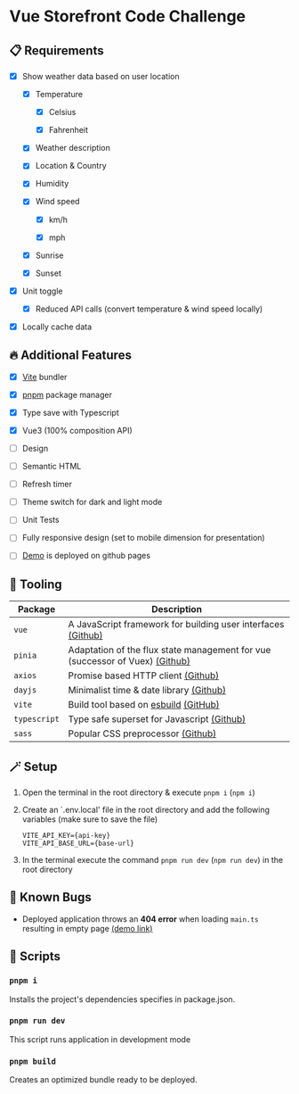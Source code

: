# Vue Storefront Code Challenge

<!-- preview screenshots -->

<!-- ## [Demo link](https://cottoneyejoee.github.io/vue_storefront/) -->

<!-- ## :pushpin: Foreword
Vue 3 + TypeScript + Vite + Pinia
focus on new technologies and coding patterns-->

## :clipboard: Requirements

- [x] Show weather data based on user location

  - [x] Temperature

    - [x] Celsius

    - [x] Fahrenheit

  - [x] Weather description

  - [x] Location & Country

  - [x] Humidity

  - [x] Wind speed

    - [x] km/h

    - [x] mph

  - [x] Sunrise

  - [x] Sunset

- [x] Unit toggle

  - [x] Reduced API calls (convert temperature & wind speed locally)

- [x] Locally cache data

## :fire: Additional Features

- [x] [Vite](https://vitejs.dev/) bundler

- [x] [pnpm](https://pnpm.io/) package manager

- [x] Type save with Typescript

- [x] Vue3 (100% composition API)

- [ ] Design

- [ ] Semantic HTML

- [ ] Refresh timer

- [ ] Theme switch for dark and light mode

- [ ] Unit Tests

- [ ] Fully responsive design (set to mobile dimension for presentation)

- [ ] [Demo](https://cottoneyejoee.github.io/vue_storefront/) is deployed on github pages

## :toolbox: Tooling

| Package      | Description                                                                                                    |
| ------------ | -------------------------------------------------------------------------------------------------------------- |
| `vue`        | A JavaScript framework for building user interfaces [(Github)](https://github.com/vuejs/core)                  |
| `pinia`      | Adaptation of the flux state management for vue (successor of Vuex) [(Github)](https://github.com/vuejs/pinia) |
| `axios`      | Promise based HTTP client [(Github)](https://github.com/axios/axios)                                           |
| `dayjs`      | Minimalist time & date library [(Github)](https://github.com/iamkun/dayjs)                                     |
| `vite`       | Build tool based on [esbuild](https://esbuild.github.io/) [(GitHub)](https://github.com/vitejs/vite)           |
| `typescript` | Type safe superset for Javascript [(Github)](hhttps://github.com/microsoft/TypeScript)                         |
| `sass`       | Popular CSS preprocessor [(Github)](https://github.com/sass/sass)                                              |

## :magic_wand: Setup

1. Open the terminal in the root directory & execute `pnpm i` (`npm i`)

1. Create an `.env.local' file in the root directory and add the following variables (make sure to save the file)

   ```env
   VITE_API_KEY={api-key}
   VITE_API_BASE_URL={base-url}
   ```

1. In the terminal execute the command `pnpm run dev` (`npm run dev`) in the root directory

<!-- ## :construction: TODO

-  -->

## :lady_beetle: Known Bugs

- Deployed application throws an **404 error** when loading `main.ts` resulting in empty page [(demo link)](https://cottoneyejoee.github.io/vue_storefront/)

## :scroll: Scripts

### `pnpm i`

Installs the project's dependencies specifies in package.json.

### `pnpm run dev`

This script runs application in development mode

<!-- ### `pnpm test`
This script runs vitest watcher-->

### `pnpm build`

Creates an optimized bundle ready to be deployed.
